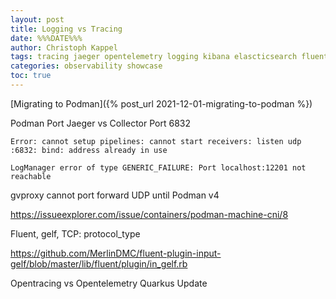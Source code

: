 ```yaml
---
layout: post
title: Logging vs Tracing
date: %%%DATE%%%
author: Christoph Kappel
tags: tracing jaeger opentelemetry logging kibana elascticsearch fluentd gelf showcase
categories: observability showcase
toc: true
---
```

[Migrating to Podman]({% post_url 2021-12-01-migrating-to-podman %})

Podman Port
Jaeger vs Collector Port 6832

```log
Error: cannot setup pipelines: cannot start receivers: listen udp :6832: bind: address already in use
```

```log
LogManager error of type GENERIC_FAILURE: Port localhost:12201 not reachable
```

gvproxy cannot port forward UDP until Podman v4

https://issueexplorer.com/issue/containers/podman-machine-cni/8


Fluent, gelf, TCP: protocol_type

https://github.com/MerlinDMC/fluent-plugin-input-gelf/blob/master/lib/fluent/plugin/in_gelf.rb

Opentracing vs Opentelemetry
Quarkus Update
